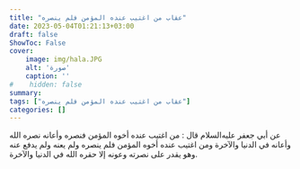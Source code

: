 ```yaml
---
title: "عقاب من اغتيب عنده المؤمن فلم ينصره"
date: 2023-05-04T01:21:13+03:00
draft: false
ShowToc: False
cover:
    image: img/hala.JPG
    alt: 'صورة'
    caption: ''
#    hidden: false
summary: 
tags: ["عقاب من اغتيب عنده المؤمن فلم ينصره"]
categories: []
---
```

عن
أبي جعفر عليه‌السلام قال : من اغتيب عنده أخوه المؤمن فنصره وأعانه نصره
الله وأعانه في الدنيا والآخرة ومن اغتيب عنده أخوه المؤمن فلم ينصره
ولم يعنه ولم يدفع عنه وهو يقدر على نصرته وعونه إلا حقره الله في الدنيا
والآخرة.

